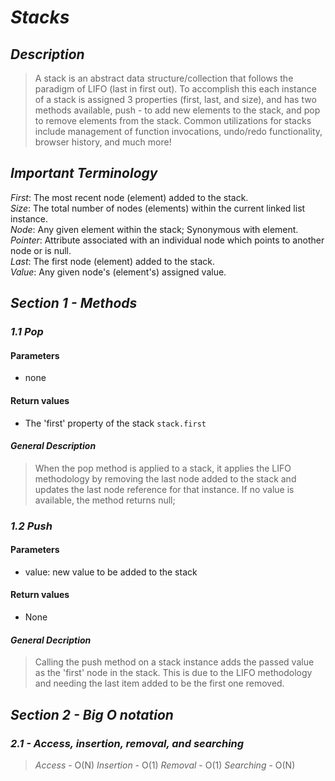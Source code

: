 # ***Stacks***

## ***Description***
> A stack is an abstract data structure/collection that follows the paradigm of LIFO (last in first out). To accomplish this each instance of a stack is assigned 3 properties (first, last, and size), and has two methods available, push - to add new elements to the stack, and pop to remove elements from the stack. Common utilizations for stacks include management of function invocations, undo/redo functionality, browser history, and much more!

## ***Important Terminology***
  *First*: The most recent node (element) added to the stack.  
  *Size*: The total number of nodes (elements) within the current linked list instance.  
  *Node*: Any given element within the stack; Synonymous with element.  
  *Pointer*: Attribute associated with an individual node which points to another node or is null.  
  *Last*: The first node (element) added to the stack.  
  *Value*: Any given node's (element's) assigned value.  

## ***Section 1 - Methods***

### ***1.1 Pop***

#### Parameters
  - none

#### Return values
  - The 'first' property of the stack `stack.first`

#### ***General Description***
> When the pop method is applied to a stack, it applies the LIFO methodology by removing the last node added to the stack and updates the last node reference for that instance. If no value is available, the method returns null;

### ***1.2 Push***

#### Parameters
  - value: new value to be added to the stack

#### Return values
  - None

#### ***General Decription***
> Calling the push method on a stack instance adds the passed value as the 'first' node in the stack. This is due to the LIFO methodology and needing the last item added to be the first one removed.

## ***Section 2 - Big O notation***

### ***2.1 - Access, insertion, removal, and searching***
> *Access* - O(N)
> *Insertion* - O(1)
> *Removal* - O(1)
> *Searching* - O(N)
